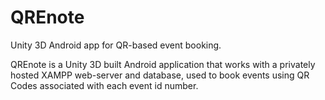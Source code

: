 # QREnote
 Unity 3D Android app for QR-based event booking.

QREnote is a Unity 3D built Android application that works with a privately hosted XAMPP web-server and database, used to book events using QR Codes associated with each event id number.
